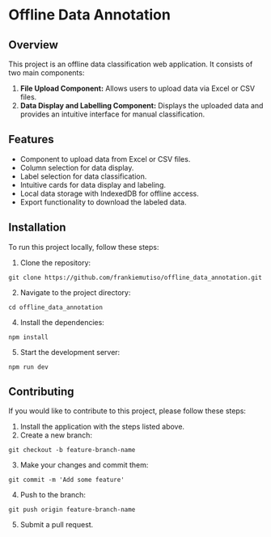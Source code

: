 # Offline Data Annotation

## Overview

This project is an offline data classification web application. It consists of two main components:

1. **File Upload Component:** Allows users to upload data via Excel or CSV files.
2. **Data Display and Labelling Component:** Displays the uploaded data and provides an intuitive interface for manual classification.

## Features

- Component to upload data from Excel or CSV files.
- Column selection for data display.
- Label selection for data classification.
- Intuitive cards for data display and labeling.
- Local data storage with IndexedDB for offline access.
- Export functionality to download the labeled data.

## Installation

To run this project locally, follow these steps:

1. Clone the repository:
   
```git clone https://github.com/frankiemutiso/offline_data_annotation.git```
  
2. Navigate to the project directory:

```cd offline_data_annotation```

4. Install the dependencies:

```npm install```
  
5. Start the development server:

```npm run dev```

## Contributing

If you would like to contribute to this project, please follow these steps:

1. Install the application with the steps listed above.
2. Create a new branch:

```git checkout -b feature-branch-name```

3. Make your changes and commit them:

```git commit -m 'Add some feature'```

4. Push to the branch:

```git push origin feature-branch-name```

5. Submit a pull request.

